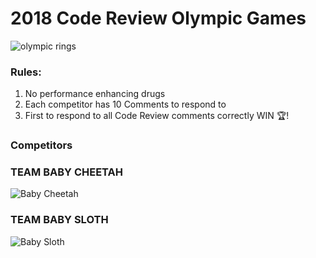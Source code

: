 # 2018 Code Review Olympic Games

![olympic rings](https://cdn.colorlib.com/wp/wp-content/uploads/sites/2/2014/02/Olympic-logo.png)


### Rules: 
1. No performance enhancing drugs
2. Each competitor has 10 Comments to respond to
3. First to respond to all Code Review comments correctly WIN 🏆!








### Competitors

### TEAM BABY CHEETAH

![Baby Cheetah](https://i.pinimg.com/736x/b1/a1/c9/b1a1c944874fe894f1cdc2aa713461d7--baby-cheetahs-cubs.jpg)

### TEAM BABY SLOTH

![Baby Sloth](https://static.boredpanda.com/blog/wp-content/uploads/2017/02/rescued-baby-sloths-conversation-fb.png)
